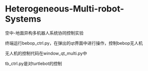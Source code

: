 # Heterogeneous-Multi-robot-Systems
空中-地面异构多机器人系统协同控制实验

终端运行bebop_ctrl.py，在弹出的qt界面中进行操作，控制bebop无人机

无人机的控制代码在window_qt_multi.py中

tb_ctrl.py是对turtlebot的控制

